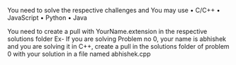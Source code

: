 You need to solve the respective challenges and 
You may use
• C/C++
• JavaScript
• Python
• Java

You need to create a pull with YourName.extension in the respective solutions folder
Ex- If you are solving Problem no 0, your name is abhishek and you are solving it in C++, create a pull in the solutions folder of problem 0 with your solution in a file named abhishek.cpp
